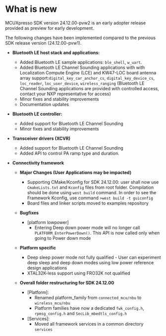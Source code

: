 # What is new 

MCUXpresso SDK version 24.12.00-pvw2 is an early adopter release provided as preview for early development.

The following changes have been implemented compared to the previous SDK release version \(24.12.00-pvw1\).

-   **Bluetooth LE host stack and applications:**
    -   Added Bluetooth LE sample applications: `ble_shell`, `w_uart`.
    -   Added Bluetooth LE Channel Sounding applications with with Localization Compute Engine \(LCE\) and KW47-LOC board antenna array support:`digital_key_car_anchor_cs`, `digital_key_device_cs`, `loc_reader`, `loc_user_device`, `wireless_ranging` \(Bluetooth LE Channel Sounding applications are provided with controlled access, contact your NXP representative for access\)
    -   Minor fixes and stability improvements
    -   Documentation updates
 
-   **Bluetooth LE controller:**
    -   Added support for Bluetooth LE Channel Sounding
    -   Minor fixes and stability improvements

-   **Transceiver drivers (XCVR)**
    -   Added support for Bluetooth LE Channel Sounding
    -   Added API to control PA ramp type and duration.

-   **Connectivity framework**

    -   **Major Changes (User Applications may be impacted)**

        -   Supporting CMake/Kconfig for SDK 24.12.00: user shall now use `CmakeLists.txt` and `Kconfig` files from root folder. Compilation should be done using `west build` command. In order to see the Framework Kconfig, use command `>west build -t guiconfig`
        -   Board files and linker scripts moved to examples repository

    -   **Bugfixes**

        -   [platform lowpower]
            -   Entering Deep down power mode will no longer call `PLATFORM_EnterPowerDown()`. This API is now called only when going to Power down mode

    -   **Platform specific**

        -   Deep sleep power mode not fully qualified - User can experiment deep sleep and deep down modes using low power reference design applications
        -   XTAL32K-less support using FRO32K not qualified

    -   **Overall folder restructuring for SDK 24.12.00**

        -   [Platform]:
            -   Renamed platform_family from `connected_mcu/nbu` to `wireless_mcu/nbu`
            -   Platform families have now a dedicated `fwk_config.h`, `rpmsg_config.h` and `SecLib_mbedtls_config.h`
        -   [Services]:
            -   Moved all framework services in a common directory `services`


